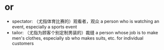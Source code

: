 # or

- spectator: （尤指体育比赛的）观看者，观众 a person who is watching an event, especially a sports event
- tailor: （尤指为顾客个别定制男装的）裁缝 a person whose job is to make men's clothes, especially sb who makes suits, etc. for individual customers
